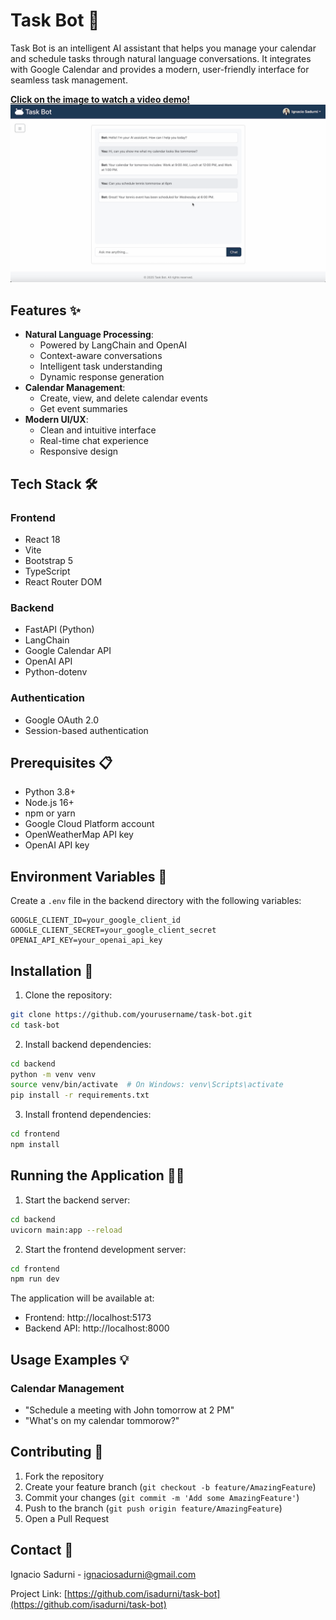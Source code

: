 # Task Bot 🤖

Task Bot is an intelligent AI assistant that helps you manage your calendar and schedule tasks through natural language conversations. It integrates with Google Calendar and provides a modern, user-friendly interface for seamless task management.

[**Click on the image to watch a video demo!**](https://youtu.be/aWEhcZcObjc?si=uKZ6SL6fycWw-CxO)
[![Video Demo](screenshot.png)](https://youtu.be/aWEhcZcObjc?si=uKZ6SL6fycWw-CxO)

## Features ✨

- **Natural Language Processing**: 
  - Powered by LangChain and OpenAI
  - Context-aware conversations
  - Intelligent task understanding
  - Dynamic response generation
- **Calendar Management**: 
  - Create, view, and delete calendar events
  - Get event summaries
- **Modern UI/UX**:
  - Clean and intuitive interface
  - Real-time chat experience
  - Responsive design

## Tech Stack 🛠

### Frontend
- React 18
- Vite
- Bootstrap 5
- TypeScript
- React Router DOM

### Backend
- FastAPI (Python)
- LangChain
- Google Calendar API
- OpenAI API
- Python-dotenv

### Authentication
- Google OAuth 2.0
- Session-based authentication

## Prerequisites 📋

- Python 3.8+
- Node.js 16+
- npm or yarn
- Google Cloud Platform account
- OpenWeatherMap API key
- OpenAI API key

## Environment Variables 🔑

Create a `.env` file in the backend directory with the following variables:

```env
GOOGLE_CLIENT_ID=your_google_client_id
GOOGLE_CLIENT_SECRET=your_google_client_secret
OPENAI_API_KEY=your_openai_api_key
```

## Installation 🚀

1. Clone the repository:
```bash
git clone https://github.com/yourusername/task-bot.git
cd task-bot
```

2. Install backend dependencies:
```bash
cd backend
python -m venv venv
source venv/bin/activate  # On Windows: venv\Scripts\activate
pip install -r requirements.txt
```

3. Install frontend dependencies:
```bash
cd frontend
npm install
```

## Running the Application 🏃‍♂️

1. Start the backend server:
```bash
cd backend
uvicorn main:app --reload
```

2. Start the frontend development server:
```bash
cd frontend
npm run dev
```

The application will be available at:
- Frontend: http://localhost:5173
- Backend API: http://localhost:8000

## Usage Examples 💡

### Calendar Management
- "Schedule a meeting with John tomorrow at 2 PM"
- "What's on my calendar tommorow?"

## Contributing 🤝

1. Fork the repository
2. Create your feature branch (`git checkout -b feature/AmazingFeature`)
3. Commit your changes (`git commit -m 'Add some AmazingFeature'`)
4. Push to the branch (`git push origin feature/AmazingFeature`)
5. Open a Pull Request

## Contact 📧

Ignacio Sadurni - ignaciosadurni@gmail.com

Project Link: [https://github.com/isadurni/task-bot](https://github.com/isadurni/task-bot)
